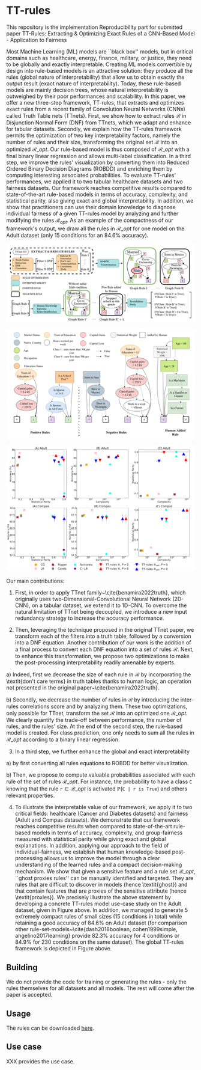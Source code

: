 # TT-rules

This repository is the implementation Reproducibility part for submitted paper TT-Rules: Extracting & Optimizing Exact Rules of a CNN-Based Model - Application to Fairness

Most Machine Learning (ML) models are ``black box'' models, but in critical domains such as healthcare, energy, finance, military, or justice, they need to be globally and exactly interpretable. Creating ML models convertible by design into rule-based models is an attractive solution: they produce all the rules (global nature of interpretability) that allow us to obtain exactly the output result (exact nature of interpretability). Today, these rule-based models are mainly decision trees, whose natural interpretability is outweighed by their poor performances and scalability. In this paper, we offer a new three-step framework, TT-rules, that extracts and optimizes exact rules from a recent family of Convolution Neural Networks (CNNs) called Truth Table nets (TTnets). First, we show how to extract rules $\mathcal{R}$ in Disjunction Normal Form (DNF) from TTnets, which we adapt and enhance for tabular datasets. Secondly, we explain how the TT-rules framework permits the optimization of two key interpretability factors, namely the number of rules and their size, transforming the original set $\mathcal{R}$ into an optimized $\mathcal{R}\_{opt}$. Our rule-based model is thus composed of $\mathcal{R}\_{opt}$ with a final binary linear regression and allows multi-label classification. In a third step, we improve the rules' visualization by converting them into Reduced Ordered Binary Decision Diagrams (ROBDD) and enriching them by computing interesting associated probabilities. To evaluate TT-rules' performances, we applied it to two tabular healthcare datasets and two fairness datasets. Our framework reaches competitive results compared to state-of-the-art rule-based models in terms of accuracy, complexity, and statistical parity, also giving exact and global interpretability. In addition, we show that practitioners can use their domain knowledge to diagnose individual fairness of a given TT-rules model by analyzing and further modifying the rules $\mathcal{R}_{opt}$. As an example of the compactness of our framework's output, we draw all the rules in $\mathcal{R}\_{opt}$ for one model on the Adult dataset (only 15 conditions for an 84.6\% accuracy).

![screen-gif](./gif/img1.png)


![screen-gif](./gif/img2.png)


![screen-gif](./gif/img3.png)


Our main contributions:


1. First, in order to apply TTnet family~\cite{benamira2022truth}, which originally uses two-Dimensional-Convolutional Neural Network (2D-CNN), on a tabular dataset, we extend it to 1D-CNN. To overcome the natural limitation of TTnet being decoupled, we introduce a new input redundancy strategy to increase the accuracy performance.

2. Then, leveraging the technique proposed in the original TTnet paper, we transform each of the filters into a truth table, followed by a conversion into a DNF equation. Another contribution of our work is the addition of a final process to convert each DNF equation into a set of rules $\mathcal{R}$. Next, to enhance this transformation, we propose two optimizations to make the post-processing interpretability readily amenable by experts. 

  a) Indeed, first we decrease the size of each rule in $\mathcal{R}$ by incorporating the \textit{don't care terms} in truth tables thanks to human logic, an operation not presented in the original paper~\cite{benamira2022truth}. 
  
  b) Secondly, we decrease the number of rules in $\mathcal{R}$ by introducing the inter-rules correlations score and by analyzing them. These two optimizations, only possible for TTnet, transform the set $\mathcal{R}$ into an optimized one $\mathcal{R}\_{opt}$. We clearly quantify the trade-off between performance, the number of rules, and the rules' size. At the end of the second step, the rule-based model is created. For class prediction, one only needs to sum all the rules in $\mathcal{R}\_{opt}$ according to a binary linear regression.
  
3.  In a third step, we further enhance the global and exact interpretability 

   a) by first converting all rules equations to ROBDD for better visualization. 
   
   b) Then, we propose to compute valuable probabilities associated with each rule of the set of rules $\mathcal{R}\_{opt}$. For instance, the probability to have a class $\texttt{C}$ knowing that the rule $\texttt{r} \in \mathcal{R}\_{opt}$ is activated $\mathbb{P}(\texttt{C | r is True})$ and others relevant properties. 

4. To illustrate the interpretable value of our framework, we apply it to two critical fields: healthcare (Cancer and Diabetes datasets) and fairness (Adult and Compas datasets). We demonstrate that our framework reaches competitive results when compared to state-of-the-art rule-based models in terms of accuracy, complexity, and group-fairness measured with statistical parity while giving exact and global explanations. In addition, applying our approach to the field of individual-fairness, we establish that human knowledge-based post-processing allows us to improve the model through a clear understanding of the learned rules and a compact decision-making mechanism. We show that given a sensitive feature and a rule set $\mathcal{R}\_{opt}$, ``ghost proxies rules'' can be manually identified and targeted. They are rules that are difficult to discover in models (hence \textit{ghost}) and that contain features that are proxies of the sensitive attribute (hence \textit{proxies}). We precisely illustrate the above statement by developing a concrete TT-rules model use-case study on the Adult dataset, given in Figure above. In addition, we managed to generate 5 extremely compact rules of small sizes (15 conditions in total) while retaining a good accuracy of 84.6\% on Adult dataset (for comparison other rule-set-models~\cite{dash2018boolean, cohen1999simple, angelino2017learning} provide 82.3\% accuracy for 4 conditions or 84.9\% for 230 conditions on the same dataset). The global TT-rules framework is depicted in Figure above. 


## Building

We do not provide the code for training or generating the rules - only the rules themselves for all datasets and all models. The rest will come after the paper is accepted. 

## Usage

The rules can be downloaded [here](https://drive.google.com/drive/folders/XXX).

## Use case

XXX provides the use case.

